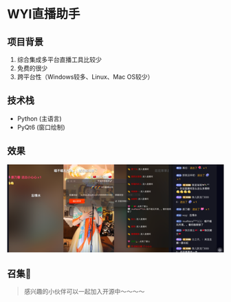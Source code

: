 # WYI直播助手

## 项目背景
1. 综合集成多平台直播工具比较少
2. 免费的很少
3. 跨平台性（Windows较多、Linux、Mac OS较少）


## 技术栈
 - Python (主语言)
 - PyQt6  (窗口绘制)

## 效果
![img.png](img.png)

## 召集🐯
> 感兴趣的小伙伴可以一起加入开源中～～～～